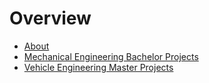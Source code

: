 # Overview
* [About](./about/index.md)
* [Mechanical Engineering Bachelor Projects](./bachelor/index.md)
* [Vehicle Engineering Master Projects](./master/index.md)
